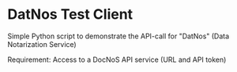 # DatNos Test Client

Simple Python script to demonstrate the API-call for "DatNos" (Data Notarization Service)

Requirement: Access to a DocNoS API service (URL and API token)